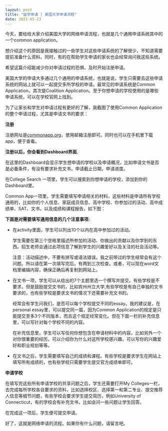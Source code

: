```yaml
---
layout: post
title: "留学申请 | 美国大学申请流程"
date: 2021-05-23
---
```


今天，要给给大家介绍美国大学的网络申请流程，也就是几个通用申请系统其中的一个common application。

想介绍这个的原因是我接触过的一些学生对这些申请系统的了解很少，不知道需要提前准备什么资料。同时，有的在帮助学生申请的家长也会经常询问我这些系统。


希望这篇介绍能减少你对申请过程的恐惧，及时开始注册申请。


美国大学的申请大多通过几个通用的申请系统，也就是说，学生只需要去这些申请系统的网站上就可以一起提交多所学校的申请。最常见的申请系统是Common Application，其次是Coalition Application。至于你想申请的学校使用的是哪些申请系统，可以在学校官网上找到。


为了让家长和学生对申请过程有更好的了解，我截图了使用Common Application的整个申请过程，尤其是申请文书的要求：

**注册**


注册网址是[commonapp.org](http://commonapp.org)，使用邮箱注册即可。同时也可以在手机里下载app，便于查看。


**注册以后，你会看到Dashboard界面.**


在这里的Dashboard会显示学生想申请的学校以及申请概况，比如申请文书是否是必备条件，有没有要求补充文书，申请截止日期，申请进度。


在College Search 一项里，学生可以搜索到你想申请的学校，添加到你的Dashboard里。


Common App一项里，学生需要填写申请相关的材料，这些材料是申请所有学校通用的，比如你的个人信息、家庭成员信息、高中学校、你参加过的活动、高中成绩单、SAT、文书，以及成绩和课程报告，如下图：


**下面是对需要填写通用信息的几个注意事项:**

+ 在activity里面，学生可以列出10个以内在高中参加过的活动。


    学生需要在第三个空格里描述所参加的活动、你做出的贡献以及你学到的东西。招生老师会通过此项信息了解到学生的兴趣爱好以及关注的社会活动等。


    注意：活动描述中，不要有拼写或语法错误。我之前带过的学生经常会有这个问题。所以请在第一次填写完后，有两到三次检查。或者，可以现在word文档里编辑内容，确保正确后再复制到网站上。


+ 在文书一项，学生可以从给出的7个主题里选一个撰写并提交。有些学校是不要求，但是鼓励提交文书的，比如宾州州立大学,有些学校是有自己单独的文书要求的，也有些学校是要求文书的情况下还需要补充文书的。

    经常会有学生问我们，是否可以每个学校提交不同的essay。我的建议是，在personal essay里，可以提交同一篇，因为Common Application的规定是只能提交至多3个不同版本，而且这个规定经常变化。但在下面一栏的补充信息里，可以写针对每个学校不同的内容。


    在补充信息里，学生可以写任何你想包含在申请材料中的内容，比如另外一个对你很重要的经历，可以介绍你为什么对这所学校感兴趣，可以写你的兴趣爱好和职业规划等等。

+ 在文书之后，学生需要填写自己的成绩和课程。有些学校是要求学生在网站上填写所有成绩的，也有些学校只需要学生提交官方成绩单即可。

**申请学校**

在填写完这些所有申请学校的共享问题之后，学生还需要打开My Colleges一栏，去完成每所学校各自要求的资料，比如选择校区、选择第一和第二专业、提交推荐人信息等细节问题，有些学校会要求学生提交简历，例如University of Connecticut，有的学校会有补充文书，比如会问一些问题让学生回答。

在完成这一项后，学生便可提交申请。

好了，这就是网络申请的流程。如果你有什么问题，请留言吧。
